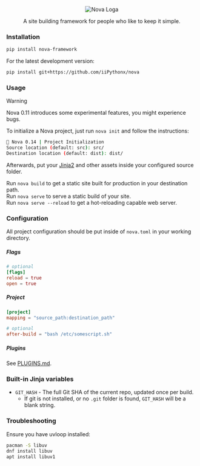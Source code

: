 <div align = "center">

![Nova Loga](docs/nova.png)

A site building framework for people who like to keep it simple.

</div>

### Installation

```sh
pip install nova-framework
```

For the latest development version:
```sh
pip install git+https://github.com/iiPythonx/nova
```

### Usage

> [!WARNING]
> Nova 0.11 introduces some experimental features, you might experience bugs.

To initialize a Nova project, just run `nova init` and follow the instructions:
```sh
🚀 Nova 0.14 | Project Initialization
Source location (default: src): src/
Destination location (default: dist): dist/
```

Afterwards, put your [Jinja2](https://jinja.palletsprojects.com/) and other assets inside your configured source folder.  

Run `nova build` to get a static site built for production in your destination path.  
Run `nova serve` to serve a static build of your site.  
Run `nova serve --reload` to get a hot-reloading capable web server.  

### Configuration

All project configuration should be put inside of `nova.toml` in your working directory.

##### Flags

```toml
# optional
[flags]
reload = true
open = true
```

##### Project

```toml
[project]
mapping = "source_path:destination_path"

# optional
after-build = "bash /etc/somescript.sh"
```

##### Plugins

See [PLUGINS.md](./docs/PLUGINS.md).

### Built-in Jinja variables

- `GIT_HASH` - The full Git SHA of the current repo, updated once per build.
    - If git is not installed, or no `.git` folder is found, `GIT_HASH` will be a blank string.

### Troubleshooting

Ensure you have uvloop installed:
```sh
pacman -S libuv
dnf install libuv
apt install libuv1
```
